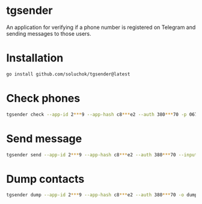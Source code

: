 # tgsender 

An application for verifying if a phone number is registered on Telegram and sending messages to those users.

# Installation

```sh
go install github.com/soluchok/tgsender@latest 
```

# Check phones
```sh
tgsender check --app-id 2***9 --app-hash c8***e2 --auth 380***70 -p 067***70,068***22 -o users.out
```

# Send message
```sh
tgsender send --app-id 2***9 --app-hash c8***e2 --auth 380***70 --input users.out -m 'Hello there!'
```

# Dump contacts
```sh
tgsender dump --app-id 2***9 --app-hash c8***e2 --auth 380***70 -o dump.out
```
